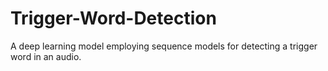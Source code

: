 # Trigger-Word-Detection
A deep learning model employing sequence models for detecting a trigger word in an audio.
